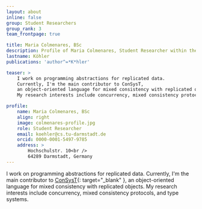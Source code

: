 ```yaml
---
layout: about
inline: false
group: Student Researchers
group_rank: 3
team_frontpage: true

title: Maria Colmenares, BSc
description: Profile of Maria Colmenares, Student Researcher within the Infrastructure Group.
lastname: Köhler
publications: 'author^=*K*hler'

teaser: >
    I work on programming abstractions for replicated data.
    Currently, I'm the main contributor to ConSysT,
    an object-oriented language for mixed consistency with replicated objects.
    My research interests include concurrency, mixed consistency protocols, and type systems.

profile:
    name: Maria Colmenares, BSc
    align: right
    image: colmenares-profile.jpg
    role: Student Researcher
    email: koehler@cs.tu-darmstadt.de
    orcid: 0000-0001-5497-9785
    address: >
        Hochschulstr. 10<br />
        64289 Darmstadt, Germany
---
```


I work on programming abstractions for replicated data.
Currently, I'm the main contributor to [ConSysT](https://consyst-project.github.io/){: target="_blank" },
an object-oriented language for mixed consistency with replicated objects.
My research interests include concurrency, mixed consistency protocols, and type systems.
